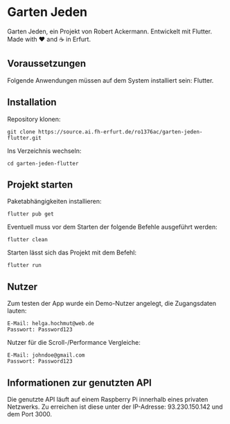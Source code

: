 # Garten Jeden
Garten Jeden, ein Projekt von Robert Ackermann. Entwickelt mit Flutter. Made with ♥ and ☕ in Erfurt.

## Voraussetzungen
Folgende Anwendungen müssen auf dem System installiert sein: Flutter.

## Installation
Repository klonen:

    git clone https://source.ai.fh-erfurt.de/ro1376ac/garten-jeden-flutter.git

Ins Verzeichnis wechseln:

    cd garten-jeden-flutter

## Projekt starten
Paketabhängigkeiten installieren:
    
    flutter pub get

Eventuell muss vor dem Starten der folgende Befehle ausgeführt werden:

    flutter clean

Starten lässt sich das Projekt mit dem Befehl:

    flutter run

## Nutzer
Zum testen der App wurde ein Demo-Nutzer angelegt, die Zugangsdaten lauten: 

    E-Mail: helga.hochmut@web.de
    Passwort: Password123

Nutzer für die Scroll-/Performance Vergleiche:

    E-Mail: johndoe@gmail.com
    Passwort: Password123


## Informationen zur genutzten API
Die genutzte API läuft auf einem Raspberry Pi innerhalb eines privaten Netzwerks. Zu erreichen ist diese unter der IP-Adresse: 93.230.150.142 und dem Port 3000.